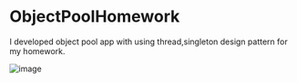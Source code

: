 # ObjectPoolHomework
 I developed object pool app with using thread,singleton design pattern for my homework.


![image](https://user-images.githubusercontent.com/52420139/165749017-68e5c9fa-17ad-4772-ba63-8c0219508f10.png)
